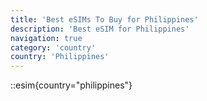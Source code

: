 ```yaml
---
title: 'Best eSIMs To Buy for Philippines'
description: 'Best eSIM for Philippines'
navigation: true
category: 'country'
country: 'Philippines'
---
```


::esim{country="philippines"}
